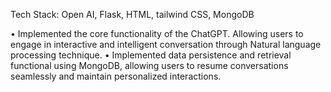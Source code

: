 Tech Stack: Open AI, Flask, HTML, tailwind CSS, MongoDB

•	Implemented the core functionality of the ChatGPT. Allowing users to engage in interactive and intelligent conversation through Natural language processing technique.
•	Implemented data persistence and retrieval functional using MongoDB, allowing users to resume conversations seamlessly and maintain personalized interactions.
